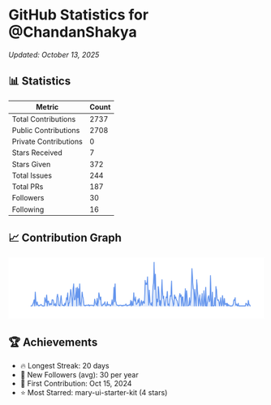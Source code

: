 # GitHub Statistics for @ChandanShakya
*Updated: October 13, 2025*

## 📊 Statistics
| Metric | Count |
|--------|--------|
| Total Contributions | 2737 |
| Public Contributions | 2708 |
| Private Contributions | 0 |
| Stars Received | 7 |
| Stars Given | 372 |
| Total Issues | 244 |
| Total PRs | 187 |
| Followers | 30 |
| Following | 16 |

## 📈 Contribution Graph

![Contribution Graph](./contribution_graph.png)

## 🏆 Achievements

- 🔥 Longest Streak: 20 days
- 👥 New Followers (avg): 30 per year
- 📅 First Contribution: Oct 15, 2024
- ⭐ Most Starred: mary-ui-starter-kit (4 stars)
